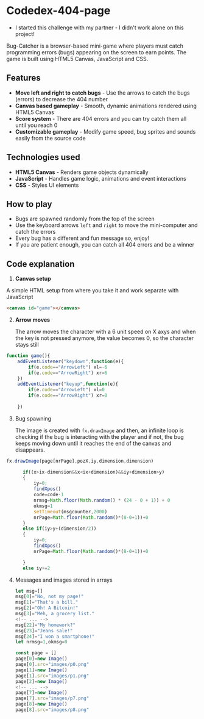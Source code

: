 # Codedex-404-page # 

* I started this challenge with my partner - I didn't work alone on this project! 

Bug-Catcher is a browser-based mini-game where players must catch programming errors (bugs) appearing on the screen to earn points. The game is built using HTML5 Canvas, JavaScript and CSS.

## Features

* **Move left and right to catch bugs** - Use the arrows to catch the bugs (errors) to decrease the 404 number
* **Canvas based gameplay** - Smooth, dynamic animations rendered using HTML5 Canvas
* **Score system** - There are 404 errors and you can try catch them all until you reach 0 
* **Customizable gameplay** - Modify game speed, bug sprites and sounds easily from the source code

## Technologies used

* **HTML5 Canvas** - Renders game objects dynamically
* **JavaScript** - Handles game logic, animations and event interactions
* **CSS** - Styles UI elements 

## How to play

* Bugs are spawned randomly from the top of the screen
* Use the keyboard arrows ```left``` and ```right``` to move the mini-computer and catch the errors
* Every bug has a different and fun message so, enjoy!
* If you are patient enough, you can catch all 404 errors and be a winner

## Code explanation

1. **Canvas setup**

  A simple HTML setup from where you take it and work separate with JavaScript
  ```HTML
  <canvas id="game"></canvas>
  ```

2. **Arrow moves**

   The arrow moves the character with a 6 unit speed on X axys and when the key is not pressed anymore, the value becomes 0, so the character stays still

  ```JavaScript
  function game(){
      addEventListener("keydown",function(e){
          if(e.code=="ArrowLeft") xl=-6
          if(e.code=="ArrowRight") xr=6
      })
      addEventListener("keyup",function(e){
          if(e.code=="ArrowLeft") xl=0
          if(e.code=="ArrowRight") xr=0
      
      })
  ```

3. Bug spawning

   The image is created with ```fx.drawImage``` and then, an infinite loop is checking if the bug is interacting with the player and if not, the bug keeps moving down until it reaches the end of the canvas and disappears.

  ```JavaScript
  fx.drawImage(page[nrPage],pozX,iy,dimension,dimension)

        if((x>ix-dimension&&x<ix+dimension)&&iy+dimension>y)
        {
            iy=0;
            findXpos()
            code=code-1
            nrmsg=Math.floor(Math.random() * (24 - 0 + 1)) + 0
            okmsg=1
            setTimeout(msgcounter,2000)
            nrPage=Math.floor(Math.random()*(8-0+1))+0
        }
        else if(iy>y+(dimension/2)) 
        {
            iy=0;
            findXpos()
            nrPage=Math.floor(Math.random()*(8-0+1))+0

        }
        else iy+=2
  ```
  

4. Messages and images stored in arrays

    ```JavaScript
    let msg=[]
    msg[0]="No, not my page!"
    msg[1]="That's a bill."
    msg[2]="Oh! A Bitcoin!"
    msg[3]="Meh, a grocery list."
    <!-- ... -->
    msg[22]="My homework?"
    msg[23]="Jeans sale!"
    msg[24]="I won a smartphone!"
    let nrmsg=1,okmsg=0

    const page = []
    page[0]=new Image()
    page[0].src="images/p0.png"
    page[1]=new Image()
    page[1].src="images/p1.png"
    page[2]=new Image()
    <!-- ... -->
    page[7]=new Image()
    page[7].src="images/p7.png"
    page[8]=new Image()
    page[8].src="images/p8.png"
    ```

   
